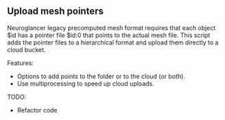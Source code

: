 ## Upload mesh pointers

Neuroglancer legacy precomputed mesh format requires that each object $id has a pointer file $id:0 that points to the actual mesh file. This script adds the pointer files to a hierarchical format and upload them directly to a cloud bucket.

Features:
- Options to add points to the folder or to the cloud (or both).
- Use multiprocessing to speed up cloud uploads.

TODO:
- Refactor code
